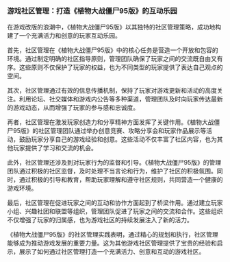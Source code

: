 ### 游戏社区管理：打造《植物大战僵尸95版》的互动乐园

在游戏改版的浪潮中，《植物大战僵尸95版》以其独特的社区管理策略，成功地构建了一个充满活力和创意的玩家互动乐园。

首先，社区管理在《植物大战僵尸95版》中的核心任务是营造一个开放和包容的环境。通过制定明确的社区指导原则，管理团队确保了玩家之间的交流既自由又有序。这些原则不仅保护了玩家的权益，也为不同类型的玩家提供了表达自己观点的空间。

其次，社区管理通过有效的信息传播机制，保持了玩家对游戏更新和活动的高度关注。利用论坛、社交媒体和游戏内公告等多种渠道，管理团队及时向玩家传达最新的游戏动态，从而增强了玩家的参与感和忠诚度。

再者，社区管理在激发玩家创造力和分享精神方面发挥了关键作用。《植物大战僵尸95版》的社区管理团队通过举办创意竞赛、攻略分享会和玩家作品展示等活动，鼓励玩家分享自己的游戏经验和创意。这些活动不仅丰富了社区内容，也为其他玩家提供了学习和交流的机会。

此外，社区管理还涉及到对玩家行为的监督和引导。《植物大战僵尸95版》的管理团队通过积极的社区监督，及时处理不当言论和行为，维护了社区的积极氛围。同时，通过积极的引导和教育，帮助玩家理解和遵守社区规则，共同营造一个健康的游戏环境。

最后，社区管理在促进玩家之间的互动和协作方面起到了桥梁作用。通过建立玩家小组、兴趣社团和联盟等组织，管理团队促进了玩家之间的交流和合作。这些组织不仅增强了玩家的归属感，也为游戏社区的持续发展注入了新的活力。

《植物大战僵尸95版》的社区管理实践表明，通过精心的规划和执行，社区管理能够成为推动游戏发展的重要力量。这为其他游戏社区管理提供了宝贵的经验和启示，展示了如何通过社区管理打造一个充满活力、创意和互动的游戏社区。